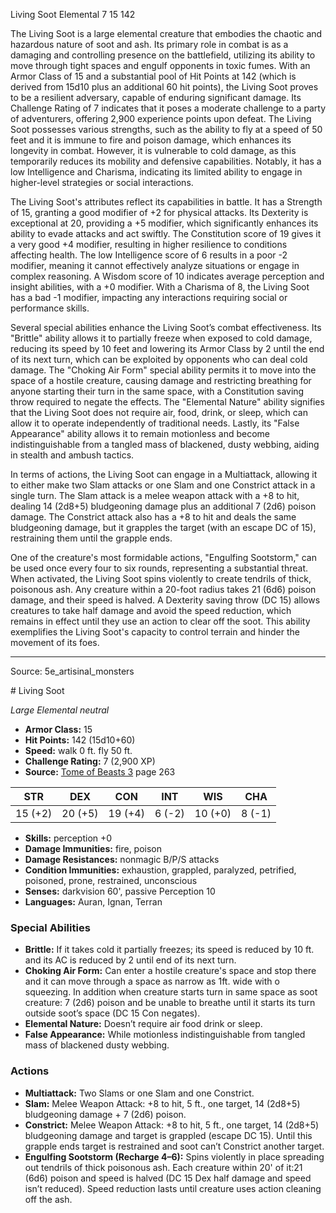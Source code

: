 <MonsterName/>Living Soot</MonsterName>
<CreatureType/>Elemental</CreatureType>
<CR/>7</CR>
<AC/>15</AC>
<HP/>142</HP>
<summary>The Living Soot is a large elemental creature that embodies the chaotic and hazardous nature of soot and ash. Its primary role in combat is as a damaging and controlling presence on the battlefield, utilizing its ability to move through tight spaces and engulf opponents in toxic fumes. With an Armor Class of 15 and a substantial pool of Hit Points at 142 (which is derived from 15d10 plus an additional 60 hit points), the Living Soot proves to be a resilient adversary, capable of enduring significant damage. Its Challenge Rating of 7 indicates that it poses a moderate challenge to a party of adventurers, offering 2,900 experience points upon defeat. The Living Soot possesses various strengths, such as the ability to fly at a speed of 50 feet and it is immune to fire and poison damage, which enhances its longevity in combat. However, it is vulnerable to cold damage, as this temporarily reduces its mobility and defensive capabilities. Notably, it has a low Intelligence and Charisma, indicating its limited ability to engage in higher-level strategies or social interactions.</summary>

<detail>

The Living Soot's attributes reflect its capabilities in battle. It has a Strength of 15, granting a good modifier of +2 for physical attacks. Its Dexterity is exceptional at 20, providing a +5 modifier, which significantly enhances its ability to evade attacks and act swiftly. The Constitution score of 19 gives it a very good +4 modifier, resulting in higher resilience to conditions affecting health. The low Intelligence score of 6 results in a poor -2 modifier, meaning it cannot effectively analyze situations or engage in complex reasoning. A Wisdom score of 10 indicates average perception and insight abilities, with a +0 modifier. With a Charisma of 8, the Living Soot has a bad -1 modifier, impacting any interactions requiring social or performance skills.

Several special abilities enhance the Living Soot’s combat effectiveness. Its "Brittle" ability allows it to partially freeze when exposed to cold damage, reducing its speed by 10 feet and lowering its Armor Class by 2 until the end of its next turn, which can be exploited by opponents who can deal cold damage. The "Choking Air Form" special ability permits it to move into the space of a hostile creature, causing damage and restricting breathing for anyone starting their turn in the same space, with a Constitution saving throw required to negate the effects. The "Elemental Nature" ability signifies that the Living Soot does not require air, food, drink, or sleep, which can allow it to operate independently of traditional needs. Lastly, its "False Appearance" ability allows it to remain motionless and become indistinguishable from a tangled mass of blackened, dusty webbing, aiding in stealth and ambush tactics.

In terms of actions, the Living Soot can engage in a Multiattack, allowing it to either make two Slam attacks or one Slam and one Constrict attack in a single turn. The Slam attack is a melee weapon attack with a +8 to hit, dealing 14 (2d8+5) bludgeoning damage plus an additional 7 (2d6) poison damage. The Constrict attack also has a +8 to hit and deals the same bludgeoning damage, but it grapples the target (with an escape DC of 15), restraining them until the grapple ends. 

One of the creature's most formidable actions, "Engulfing Sootstorm," can be used once every four to six rounds, representing a substantial threat. When activated, the Living Soot spins violently to create tendrils of thick, poisonous ash. Any creature within a 20-foot radius takes 21 (6d6) poison damage, and their speed is halved. A Dexterity saving throw (DC 15) allows creatures to take half damage and avoid the speed reduction, which remains in effect until they use an action to clear off the soot. This ability exemplifies the Living Soot's capacity to control terrain and hinder the movement of its foes.</detail>



---

Source: 5e_artisinal_monsters

<statblock>
# Living Soot

*Large* *Elemental* *neutral*

- **Armor Class:** 15
- **Hit Points:** 142 (15d10+60)
- **Speed:** walk 0 ft. fly 50 ft.
- **Challenge Rating:** 7 (2,900 XP)
- **Source:** [Tome of Beasts 3](https://koboldpress.com/kpstore/product/tome-of-beasts-3-for-5th-edition/) page 263

| STR | DEX | CON | INT | WIS | CHA |
| --- | --- | --- | --- | --- | --- |
| 15 (+2) | 20 (+5) | 19 (+4) | 6 (-2) | 10 (+0) | 8 (-1) |

- **Skills:** perception +0
- **Damage Immunities:** fire, poison
- **Damage Resistances:** nonmagic B/P/S attacks
- **Condition Immunities:** exhaustion, grappled, paralyzed, petrified, poisoned, prone, restrained, unconscious
- **Senses:** darkvision 60', passive Perception 10
- **Languages:** Auran, Ignan, Terran

### Special Abilities

- **Brittle:** If it takes cold it partially freezes; its speed is reduced by 10 ft. and its AC is reduced by 2 until end of its next turn.
- **Choking Air Form:** Can enter a hostile creature's space and stop there and it can move through a space as narrow as 1ft. wide with o squeezing. In addition when creature starts turn in same space as soot creature: 7 (2d6) poison and be unable to breathe until it starts its turn outside soot’s space (DC 15 Con negates).
- **Elemental Nature:** Doesn’t require air food drink or sleep.
- **False Appearance:** While motionless indistinguishable from tangled mass of blackened dusty webbing.

### Actions

- **Multiattack:** Two Slams or one Slam and one Constrict.
- **Slam:** Melee Weapon Attack: +8 to hit, 5 ft., one target, 14 (2d8+5) bludgeoning damage + 7 (2d6) poison.
- **Constrict:** Melee Weapon Attack: +8 to hit, 5 ft., one target, 14 (2d8+5) bludgeoning damage and target is grappled (escape DC 15). Until this grapple ends target is restrained and soot can’t Constrict another target.
- **Engulfing Sootstorm (Recharge 4–6):** Spins violently in place spreading out tendrils of thick poisonous ash. Each creature within 20' of it:21 (6d6) poison and speed is halved (DC 15 Dex half damage and speed isn’t reduced). Speed reduction lasts until creature uses action cleaning off the ash.


</statblock>


